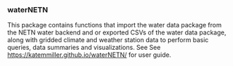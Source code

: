 ### waterNETN
This package contains functions that import the water data package from the NETN water backend and or exported CSVs of the water data package, along with gridded climate and weather station data to perform basic queries, data summaries and visualizations. See See <a href="https://katemmiller.github.io/waterNETN/"> https://katemmiller.github.io/waterNETN/</a> for user guide.
